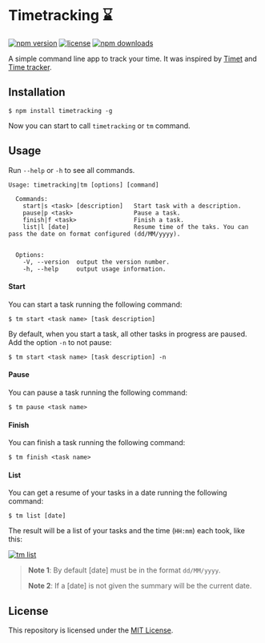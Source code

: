 # Timetracking :hourglass:
[![npm version](https://img.shields.io/npm/v/timetracking.svg)](https://www.npmjs.com/package/timetracking)
[![license](https://img.shields.io/github/license/mvmjacobs/timetracking.svg)](https://github.com/mvmjacobs/timetracking/blob/master/LICENSE.md)
[![npm downloads](https://img.shields.io/npm/dt/timetracking.svg)](https://www.npmjs.com/package/timetracking)

A simple command line app to track your time. It was inspired by [Timet](https://github.com/fabiorogeriosj/timet) and [Time tracker](https://github.com/danibram/time-tracker-cli).

## Installation

```
$ npm install timetracking -g
```
Now you can start to call `timetracking` or `tm` command.

## Usage
Run `--help` or `-h` to see all commands.
```
Usage: timetracking|tm [options] [command]

  Commands:
    start|s <task> [description]   Start task with a description.
    pause|p <task>                 Pause a task.
    finish|f <task>                Finish a task.
    list|l [date]                  Resume time of the taks. You can pass the date on format configured (dd/MM/yyyy).


  Options:
    -V, --version  output the version number.
    -h, --help     output usage information.
```

#### Start
You can start a task running the following command:

```
$ tm start <task name> [task description]
```
By default, when you start a task, all other tasks in progress are paused. Add the option `-n` to not pause:
```
$ tm start <task name> [task description] -n
```

#### Pause
You can pause a task running the following command:
```
$ tm pause <task name>
```

#### Finish
You can finish a task running the following command:
```
$ tm finish <task name>
```

#### List
You can get a resume of your tasks in a date running the following command:
```
$ tm list [date]
```
The result will be a list of your tasks and the time (`HH:mm`) each took, like this:

[![tm list](http://i.imgur.com/wMWS0Hx.png)](https://github.com/mvmjacobs/timetracking#list)

> **Note 1**: By default [date] must be in the format `dd/MM/yyyy`.
>
> **Note 2**: If a [date] is not given the summary will be the current date.

## License
This repository is licensed under the [MIT License](https://github.com/mvmjacobs/timetracking/blob/master/LICENSE.md).
